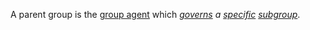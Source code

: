 A parent group is the [group agent](https://github.com/gcassel/Modular-Organization-Terminology/blob/master/compound-terms/group-agent.md) which *[governs](https://github.com/gcassel/Modular-Organization-Terminology/blob/master/terms/governance.md) a [specific](https://github.com/gcassel/Modular-Organization-Terminology/blob/master/terms/specific.md) [subgroup](https://github.com/gcassel/Modular-Organization-Terminology/blob/master/terms/subgroup.md)*.
